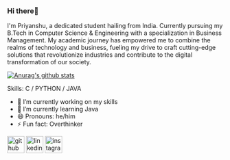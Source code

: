 ### Hi there👋

I'm Priyanshu, a dedicated student hailing from India. Currently pursuing my B.Tech in Computer Science & Engineering with a specialization in Business Management. My academic journey has empowered me to combine the realms of technology and business, fueling my drive to craft cutting-edge solutions that revolutionize industries and contribute to the digital transformation of our society.

[![Anurag's github stats](https://github-readme-stats.vercel.app/api?username=susmnty)](https://github.com/anuraghazra/github-readme-stats)

Skills: C / PYTHON / JAVA

- 🔭 I’m currently working on my skills 
- 🌱 I’m currently learning Java 
- 😄 Pronouns: he/him 
- ⚡ Fun fact: Overthinker 


[<img src='https://cdn.jsdelivr.net/npm/simple-icons@3.0.1/icons/github.svg' alt='github' height='40'>](https://github.com/susmnty)  [<img src='https://cdn.jsdelivr.net/npm/simple-icons@3.0.1/icons/linkedin.svg' alt='linkedin' height='40'>](https://www.linkedin.com/in/smnty/)  [<img src='https://cdn.jsdelivr.net/npm/simple-icons@3.0.1/icons/instagram.svg' alt='instagram' height='40'>](https://www.instagram.com/sonusmnty/)  


